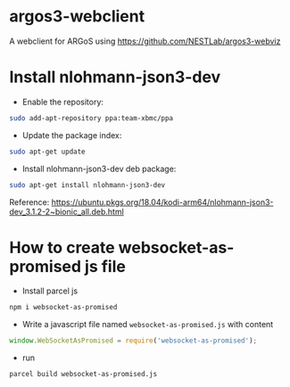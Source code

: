 # argos3-webclient
A webclient for ARGoS using https://github.com/NESTLab/argos3-webviz



# Install nlohmann-json3-dev

- Enable the repository:
```bash
sudo add-apt-repository ppa:team-xbmc/ppa
```

- Update the package index:
```bash
sudo apt-get update
```

- Install nlohmann-json3-dev deb package:
```bash
sudo apt-get install nlohmann-json3-dev
```

Reference: https://ubuntu.pkgs.org/18.04/kodi-arm64/nlohmann-json3-dev_3.1.2-2~bionic_all.deb.html



# How to create websocket-as-promised js file

- Install parcel js
```bash
npm i websocket-as-promised
```
- Write a javascript file named `websocket-as-promised.js` with content
```javascript
window.WebSocketAsPromised = require('websocket-as-promised');
```
- run
```bash
parcel build websocket-as-promised.js
```

